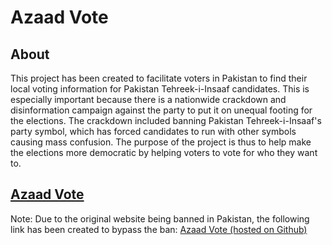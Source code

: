 # Azaad Vote

## About

This project has been created to facilitate voters in Pakistan to find their local voting information for Pakistan Tehreek-i-Insaaf candidates. This is especially important because there is a nationwide crackdown and disinformation campaign against the party to put it on unequal footing for the elections. The crackdown included banning Pakistan Tehreek-i-Insaaf's party symbol, which has forced candidates to run with other symbols causing mass confusion. The purpose of the project is thus to help make the elections more democratic by helping voters to vote for who they want to.

## [Azaad Vote](https://www.azaadvote.com)

Note: Due to the original website being banned in Pakistan, the following link has been created to bypass the ban:
[Azaad Vote (hosted on Github)](https://zlenner.com/azaad-vote/)


